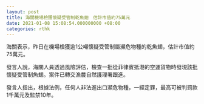 ```yaml
---
layout: post
title: 海關機場檢獲懷疑受管制乾魚翅　估計市值約75萬元
date: 2021-01-08 15:08:54.000000000 +08:00
categories: rthk
---
```


海關表示，昨日在機場檢獲逾1公噸懷疑受管制屬瀕危物種的乾魚翅，估計市值約75萬元。

發言人說，海關人員透過風險評估，檢查一批從菲律賓抵港的空運貨物時發現該批懷疑受管制魚翅。案件已轉交漁農自然護理署跟進。

發言人指出，根據法例，任何人非法進出口瀕危物種，一經定罪，最高可被判罰款1千萬元及監禁10年。
